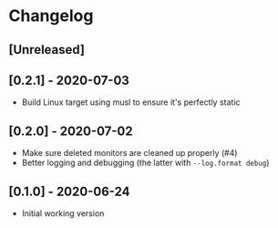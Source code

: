 # Changelog

## [Unreleased]

## [0.2.1] - 2020-07-03
- Build Linux target using musl to ensure it's perfectly static

## [0.2.0] - 2020-07-02
- Make sure deleted monitors are cleaned up properly (#4)
- Better logging and debugging (the latter with `--log.format debug`)

## [0.1.0] - 2020-06-24
- Initial working version
